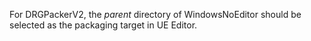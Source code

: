 For DRGPackerV2, the _parent_ directory of WindowsNoEditor should be selected as the packaging target in UE Editor.